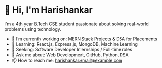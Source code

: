 # 👋 Hi, I'm Harishankar

I'm a 4th year B.Tech CSE student passionate about solving real-world problems using technology.

- 🔭 I’m currently working on: MERN Stack Projects & DSA for Placements
- 🌱 Learning: React.js, Express.js, MongoDB, Machine Learning
- 💼 Seeking: Software Developer Internships / Full-time roles
- 💬 Ask me about: Web Development, GitHub, Python, DSA
- 📫 How to reach me: harishankar.email@example.com
